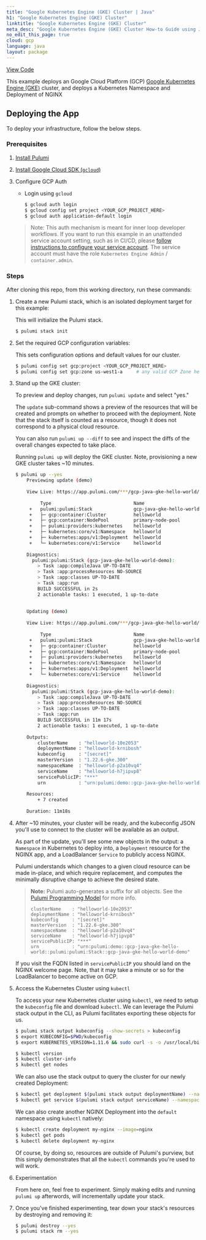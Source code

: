 ```yaml
---
title: "Google Kubernetes Engine (GKE) Cluster | Java"
h1: "Google Kubernetes Engine (GKE) Cluster"
linktitle: "Google Kubernetes Engine (GKE) Cluster"
meta_desc: "Google Kubernetes Engine (GKE) Cluster How-to Guide using Java"
no_edit_this_page: true
cloud: gcp
language: java
layout: package
---
```


<!-- WARNING: this page was generated by a tool. Do not edit it by hand. -->
<!-- To change it, please see https://github.com/pulumi/docs/tree/master/tools/mktutorial. -->

<p class="mb-4 flex">
    <a class="flex flex-wrap items-center rounded-md font-display text-lg text-white bg-blue-600 border-2 border-blue-600 px-2 mr-2 whitespace-no-wrap hover:text-white" style="height: 45px;" href="https://github.com/pulumi/examples/tree/master/gcp-java-gke-hello-world" target="_blank">
        <span><i class="fab fa-github pr-2"></i> View Code</span>
    </a>
</p>


This example deploys an Google Cloud Platform (GCP) [Google Kubernetes Engine (GKE)](https://cloud.google.com/kubernetes-engine/) cluster, and deploys a Kubernetes Namespace and Deployment of NGINX

## Deploying the App

To deploy your infrastructure, follow the below steps.

### Prerequisites

1. [Install Pulumi](https://www.pulumi.com/docs/get-started/install/)
1. [Install Google Cloud SDK (`gcloud`)](https://cloud.google.com/sdk/docs/downloads-interactive)
1. Configure GCP Auth

    * Login using `gcloud`

        ```bash
        $ gcloud auth login
        $ gcloud config set project <YOUR_GCP_PROJECT_HERE>
        $ gcloud auth application-default login
        ```
   > Note: This auth mechanism is meant for inner loop developer
   > workflows. If you want to run this example in an unattended service
   > account setting, such as in CI/CD, please [follow instructions to
   > configure your service account](https://www.pulumi.com/docs/intro/cloud-providers/gcp/setup/). The
   > service account must have the role `Kubernetes Engine Admin` / `container.admin`.

### Steps

After cloning this repo, from this working directory, run these commands:

1. Create a new Pulumi stack, which is an isolated deployment target for this example:

   This will initialize the Pulumi stack.

    ```bash
    $ pulumi stack init
    ```

1. Set the required GCP configuration variables:

   This sets configuration options and default values for our cluster.

    ```bash
    $ pulumi config set gcp:project <YOUR_GCP_PROJECT_HERE>
    $ pulumi config set gcp:zone us-west1-a     # any valid GCP Zone here
    ```

1. Stand up the GKE cluster:

   To preview and deploy changes, run `pulumi update` and select "yes."

   The `update` sub-command shows a preview of the resources that will be created
   and prompts on whether to proceed with the deployment. Note that the stack
   itself is counted as a resource, though it does not correspond
   to a physical cloud resource.

   You can also run `pulumi up --diff` to see and inspect the diffs of the
   overall changes expected to take place.

   Running `pulumi up` will deploy the GKE cluster. Note, provisioning a
   new GKE cluster takes ~10 minutes.

    ```bash
    $ pulumi up --yes
        Previewing update (demo)
        
        View Live: https://app.pulumi.com/***/gcp-java-gke-hello-world/demo/previews/2d73ed89-a034-4d78-8e63-806fdc81a25b
        
             Type                              Name                           Plan       Info
         +   pulumi:pulumi:Stack               gcp-java-gke-hello-world-demo  create     6 messages
         +   ├─ gcp:container:Cluster          helloworld                     create     
         +   ├─ gcp:container:NodePool         primary-node-pool              create     
         +   ├─ pulumi:providers:kubernetes    helloworld                     create     
         +   ├─ kubernetes:core/v1:Namespace   helloworld                     create     
         +   ├─ kubernetes:apps/v1:Deployment  helloworld                     create     
         +   └─ kubernetes:core/v1:Service     helloworld                     create     
         
        Diagnostics:
          pulumi:pulumi:Stack (gcp-java-gke-hello-world-demo):
            > Task :app:compileJava UP-TO-DATE
            > Task :app:processResources NO-SOURCE
            > Task :app:classes UP-TO-DATE
            > Task :app:run
            BUILD SUCCESSFUL in 2s
            2 actionable tasks: 1 executed, 1 up-to-date
         
        
        Updating (demo)
        
        View Live: https://app.pulumi.com/***/gcp-java-gke-hello-world/demo/updates/1
        
             Type                              Name                           Status      Info
         +   pulumi:pulumi:Stack               gcp-java-gke-hello-world-demo  created     30 messages
         +   ├─ gcp:container:Cluster          helloworld                     created     
         +   ├─ gcp:container:NodePool         primary-node-pool              created     
         +   ├─ pulumi:providers:kubernetes    helloworld                     created     
         +   ├─ kubernetes:core/v1:Namespace   helloworld                     created     
         +   ├─ kubernetes:apps/v1:Deployment  helloworld                     created     
         +   └─ kubernetes:core/v1:Service     helloworld                     created     
         
        Diagnostics:
          pulumi:pulumi:Stack (gcp-java-gke-hello-world-demo):
            > Task :app:compileJava UP-TO-DATE
            > Task :app:processResources NO-SOURCE
            > Task :app:classes UP-TO-DATE
            > Task :app:run
            BUILD SUCCESSFUL in 11m 17s
            2 actionable tasks: 1 executed, 1 up-to-date
         
        Outputs:
            clusterName    : "helloworld-10e2053"
            deploymentName : "helloworld-krnibosh"
            kubeconfig     : "[secret]"
            masterVersion  : "1.22.6-gke.300"
            namespaceName  : "helloworld-p2a10vq4"
            serviceName    : "helloworld-h7jipvp8"
            servicePublicIP: "***"
            urn            : "urn:pulumi:demo::gcp-java-gke-hello-world::pulumi:pulumi:Stack::gcp-java-gke-hello-world-demo"
        
        Resources:
            + 7 created
        
        Duration: 11m18s
    ```

1. After ~10 minutes, your cluster will be ready, and the kubeconfig JSON you'll use to connect to the cluster will
   be available as an output.

   As part of the update, you'll see some new objects in the output: a
   `Namespace` in Kubernetes to deploy into, a `Deployment` resource for
   the NGINX app, and a LoadBalancer `Service` to publicly access NGINX.

   Pulumi understands which changes to a given cloud resource can be made
   in-place, and which require replacement, and computes
   the minimally disruptive change to achieve the desired state.

   > **Note:** Pulumi auto-generates a suffix for all objects.
   > See the [Pulumi Programming Model](https://www.pulumi.com/docs/intro/concepts/resources/#autonaming) for more info.
   >
   > ```
   > clusterName    : "helloworld-10e2053"
   > deploymentName : "helloworld-krnibosh"
   > kubeconfig     : "[secret]"
   > masterVersion  : "1.22.6-gke.300"
   > namespaceName  : "helloworld-p2a10vq4"
   > serviceName    : "helloworld-h7jipvp8"
   > servicePublicIP: "***"
   > urn            : "urn:pulumi:demo::gcp-java-gke-hello-world::pulumi:pulumi:Stack::gcp-java-gke-hello-world-demo"
   > ```

   If you visit the FQDN listed in `servicePublicIP` you should land on the
   NGINX welcome page. Note, that it may take a minute or so for the
   LoadBalancer to become active on GCP.

1. Access the Kubernetes Cluster using `kubectl`

   To access your new Kubernetes cluster using `kubectl`, we need to setup the
   `kubeconfig` file and download `kubectl`. We can leverage the Pulumi
   stack output in the CLI, as Pulumi facilitates exporting these objects for us.

    ```bash
    $ pulumi stack output kubeconfig --show-secrets > kubeconfig
    $ export KUBECONFIG=$PWD/kubeconfig
    $ export KUBERNETES_VERSION=1.11.6 && sudo curl -s -o /usr/local/bin/kubectl https://storage.googleapis.com/kubernetes-release/release/v${KUBERNETES_VERSION}/bin/linux/amd64/kubectl && sudo chmod +x /usr/local/bin/kubectl

    $ kubectl version
    $ kubectl cluster-info
    $ kubectl get nodes
    ```

   We can also use the stack output to query the cluster for our newly created Deployment:

    ```bash
    $ kubectl get deployment $(pulumi stack output deploymentName) --namespace=$(pulumi stack output namespaceName)
    $ kubectl get service $(pulumi stack output serviceName) --namespace=$(pulumi stack output namespaceName)
    ```

   We can also create another NGINX Deployment into the `default` namespace using
   `kubectl` natively:

    ```bash
    $ kubectl create deployment my-nginx --image=nginx
    $ kubectl get pods
    $ kubectl delete deployment my-nginx
    ```

   Of course, by doing so, resources are outside of Pulumi's purview, but this simply
   demonstrates that all the `kubectl` commands you're used to will work.

1. Experimentation

   From here on, feel free to experiment. Simply making edits and running `pulumi up` afterwords, will incrementally update your stack.


1. Once you've finished experimenting, tear down your stack's resources by destroying and removing it:

    ```bash
    $ pulumi destroy --yes
    $ pulumi stack rm --yes
    ```
